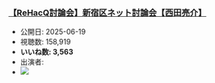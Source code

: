 ### [【ReHacQ討論会】新宿区ネット討論会【西田亮介】](https://www.youtube.com/watch?v=OyI8PLwdbJo)
-   公開日: 2025-06-19
-   視聴数: 158,919
-   **いいね数: 3,563**
-   出演者: 
- [![](https://img.youtube.com/vi/OyI8PLwdbJo/hqdefault.jpg)](https://www.youtube.com/watch?v=OyI8PLwdbJo)
